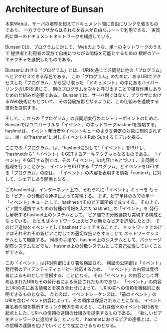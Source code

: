 # Architecture of Bunsan

本来Webは、サーバの境界を超えてドキュメント間に自由にリンクを張るものであり、
一方ブラウザからはそれらを各人が自由なルートで利用できる、
実質的に単一のドキュメントネットワークを構成している。

Bunsanでは、プログラムに対して、
Webのような、単一のネットワークのうえで
提供者と利用者の双方で自由につながる関係を可能とするための
根幹のアーキテクチャを選択したものである。

Bunsanにおける「プログラム」とは、
URIを通じて非同期に他の「プログラム」へとアクセスできる存在である。
この「プログラム」のために、あるURIでアクセスした「プログラム」から受け取った
「ドキュメント」の中にあるハイパーリンクのURIを通じて、
別のプログラムを次々と呼び出すことで相互作用しあうための仕組みが必要である。
Bunsanでは、サーバ側ではなく、ブラウザにおけるWeb技術にもとづいて、
その発展技術となるように、この仕組みを達成する技術を提供する。

そして、これらの「プログラム」の非同期実行のエントリーポイントのために、
Bunsanではユニバーサルな「イベント」のネットワークhashnetを提唱する。
hashnetは、イベント発行者やイベントキューのような特定の対象に制約されずに、
単一の"hashnet"に対してイベントをPub Subするモデルを採る。

ここでの「プログラム」は、"hashnetに対して"「イベント」をPUTし、
"hashnetから"「イベント」をGETするアーキテクチャとなるものである。
「イベント」をGETする側では、その「イベント」の内容にもとづいて、
非同期で処理を行うことから、
イベントをPUTする「プログラム」とイベントをGETする「プログラム」の間は、
「イベント」の内容を表明する情報「context」に対して、シェアしあう関係となる。

このhashnetは、インターネット上で、それぞれに「イベント」キューを
もった「ピア」の分散的な連携によって実現する。
まず、ピア単体のみでの単一「イベント」キューとして、hashnetはそのピア局所的で成立する。
その上で、ピア間で連携するための各種の情報を入れたhashnet上の「イベント」を
発行し解釈するhashnet上のシステムとして、
ピア間での分散連携も実現する構成となっている。
たとえばネットワーク上のピアが新たなピアを追加したとき、
そのピア追加をイベントとしてhashnetでシェアすることで、
ネットワーク上のピアはそれぞれその新ピアに対しての適切な扱いをすることで
ネットワークシステムとして機能する。
同様の手法で、hashnet上のシステムとして、パッケージ配布システムなどでも、
hashnet上の分散システムとして自己拡張していくことができる。

この「イベント」は非対称鍵により署名検証され、
検証の公開鍵は「イベント」発行者のアイデンティティと一対一対応するため、
「イベント」の内容は発行者によるものとして信頼する、ことになる。
その「イベント」の内容として埋め込まれたURIもその発行者による保証されたものであり、
「イベント」の内容とURIの先にある情報とを突き合わせによって、
URIの先への信頼を機械的に表明できるものとなる。
たとえば、イベントシーケンスは、「前のイベント」のURIを含むイベント内容によって、その順序は保証されることになる。
イベント署名者の間を横断するリンク関係を考えると、
これは個々のイベント発行者を起点とした、URIへの信頼の連鎖の仕組みを提供するものである。
「新しいピアをネットワークに追加する」といった、
hashnetにおけるピアの連携とは、この信頼の連鎖を広げていくことで成立させるものとなる。






